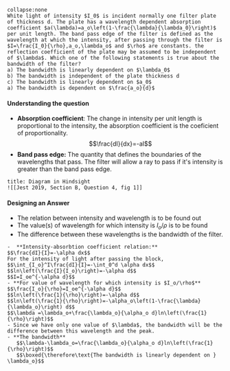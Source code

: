 ```ad-question
collapse:none
White light of intensity $I_0$ is incident normally one filter plate of thickness d. The plate has a wavelength dependent absorption coefficient $a(\lambda)=a_o\left(1-\frac{\lambda}{\lambda_0}\right)$ per unit length. The band pass edge of the filter is defined as the wavelength at which the intensity, after passing through the filter is $I=\frac{I_0}{\rho},a_o,\lambda_o$ and $\rho$ are constants. the reflection coefficient of the plate may be assumed to be independent of $\lambda$. Which one of the following statements is true about the bandwidth of the filter?
a) The bandwidth is linearly dependent on $\lambda_0$
b) The bandwidth is independent of the plate thickness d
c) The bandwidth is linearly dependent on $a_0$
a) The bandwidth is dependent on $\frac{a_o}{d}$
```

#### Understanding the question
 - **Absorption coefficient**: The change in intensity per unit length is proportional to the intensity, the absorption coefficient is the coeficient of proportionality. $$\frac{dI}{dx}=-aI$$
 - **Band pass edge:** The quantity that defines the boundaries of the wavelengths that pass. The filter will allow a ray to pass if it's intensity is greater than the band pass edge.
 ```ad-note
 title: Diagram in Hindsight
 ![[Jest 2019, Section B, Question 4, fig 1]]
 
 ```
#### Designing an Answer
 - The relation between intensity and wavelength is to be found out
 - The value(s) of wavelength for which intensity is $I_o/\rho$ is to be found
 - The difference between these wavelengths is the bandwidth of the filter.
 
 ```ad-solution
 -  **Intensity-absorbtion coefficient relation:**
 $$\frac{dI}{I}=-\alpha dx$$
 For the intensity of light after passing the block,
 $$\int_{I_o}^I\frac{dI}{I}=-\int_0^d \alpha dx$$
 $$ln\left(\frac{I}{I_o}\right)=-\alpha d$$
 $$I=I_oe^{-\alpha d}$$
 - **For value of wavelength for which intensity is $I_o/\rho$**
$$\frac{I_o}{\rho}=I_oe^{-\alpha d}$$
 $$ln\left(\frac{1}{\rho}\right)=-\alpha d$$
 $$ln\left(\frac{1}{\rho}\right)=-\alpha_o\left(1-\frac{\lambda}{\lambda_o}\right) d$$
 $$\lambda =\lambda_o+\frac{\lambda_o}{\alpha_o d}ln\left(\frac{1}{\rho}\right)$$
 - Since we have only one value of $\lambda$, the bandwidth will be the difference between this wavelength and the peak.
 - **The bandwidth**
    $$\lambda-\lambda_o=\frac{\lambda_o}{\alpha_o d}ln\left(\frac{1}{\rho}\right)$$ 
	$$\boxed{\therefore\text{The bandwidth is linearly dependent on } \lambda_o}$$
 ```